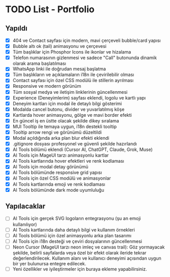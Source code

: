 # TODO List - Portfolio

## Yapıldı
- [x] 404 ve Contact sayfası için modern, mavi çerçeveli bubble/card yapısı
- [x] Bubble altı ok (tail) animasyonu ve çerçevesi
- [x] Tüm başlıklar için Phosphor Icons ile ikonlar ve hizalama
- [x] Telefon numarasının gizlenmesi ve sadece "Call" butonunda dinamik olarak arama başlatılması
- [x] WhatsApp linki ile doğrudan mesaj başlatma
- [x] Tüm başlıkların ve açıklamaların i18n ile çevirilebilir olması
- [x] Contact sayfası için özel CSS modülü ile stillerin ayrılması
- [x] Responsive ve modern görünüm
- [x] Tüm sosyal medya ve iletişim linklerinin güncellenmesi
- [x] Experience (Deneyimlerim) sayfası eklendi, logolu ve kartlı yapı
- [x] Deneyim kartları için modal ile detaylı bilgi gösterimi
- [x] Modalda cancel butonu, divider ve yuvarlatılmış köşe
- [x] Kartlarda hover animasyonu, gölge ve mavi border efekti
- [x] En güncel iş en üstte olacak şekilde dikey sıralama
- [x] MUI Tooltip ile temaya uygun, i18n destekli tooltip
- [x] Tooltip arrow rengi ve görünümü düzeltildi
- [x] Modal açıldığında arka plan blur efekti eklendi
- [x] .gitignore dosyası profesyonel ve güvenli şekilde hazırlandı
- [x] AI Tools bölümü eklendi (Cursor AI, ChatGPT, Claude, Grok, Muse)
- [x] AI Tools için MageUI tarzı animasyonlu kartlar
- [x] AI Tools kartlarında hover efektleri ve renk kodlaması
- [x] AI Tools için modal detay görünümü
- [x] AI Tools bölümünde responsive grid yapısı
- [x] AI Tools için özel CSS modülü ve animasyonlar
- [x] AI Tools kartlarında emoji ve renk kodlaması
- [x] AI Tools bölümünde dark mode uyumluluğu

## Yapılacaklar
- [ ] AI Tools için gerçek SVG logoların entegrasyonu (şu an emoji kullanılıyor)
- [ ] AI Tools kartlarında daha detaylı bilgi ve kullanım örnekleri
- [ ] AI Tools bölümü için özel animasyonlu arka plan tasarımı
- [ ] AI Tools için i18n desteği ve çeviri dosyalarının güncellenmesi
- [ ] Neon Cursor (MageUI tarzı neon imleç ve canvas trail): Göz yormayacak şekilde, belirli sayfalarda veya özel bir efekt olarak ileride tekrar değerlendirilecek. Kullanım alanı ve kullanıcı deneyimi açısından uygun bir yer bulunursa entegre edilecek.
- [ ] Yeni özellikler ve iyileştirmeler için buraya ekleme yapabilirsiniz. 